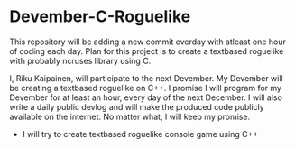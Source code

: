 # Devember-C-Roguelike
This repository will be adding a new commit everday with atleast one hour of coding each day.
Plan for this project is to create a textbased roguelike with probably ncruses library using C.


I, Riku Kaipainen, will participate to the next Devember. 
My Devember will be creating a textbased roguelike on C++.
I promise I will program for my Devember for at least an hour, every day of the next December.
I will also write a daily public devlog and will make the produced code publicly available on the internet.
No matter what, I will keep my promise. 

* I will try to create textbased roguelike console game using C++
